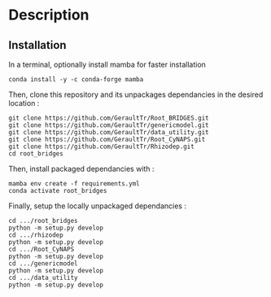# Description

## Installation

In a terminal, optionally install mamba for faster installation
```
conda install -y -c conda-forge mamba
```

Then, clone this repository and its unpackages dependancies in the desired location :
```
git clone https://github.com/GeraultTr/Root_BRIDGES.git
git clone https://github.com/GeraultTr/genericmodel.git
git clone https://github.com/GeraultTr/data_utility.git
git clone https://github.com/GeraultTr/Root_CyNAPS.git
git clone https://github.com/GeraultTr/Rhizodep.git
cd root_bridges
```

Then, install packaged dependancies with : 
```
mamba env create -f requirements.yml
conda activate root_bridges
```

Finally, setup the locally unpackaged dependancies : 
```
cd .../root_bridges
python -m setup.py develop
cd .../rhizodep
python -m setup.py develop
cd .../Root_CyNAPS
python -m setup.py develop
cd .../genericmodel
python -m setup.py develop
cd .../data_utility
python -m setup.py develop
```
